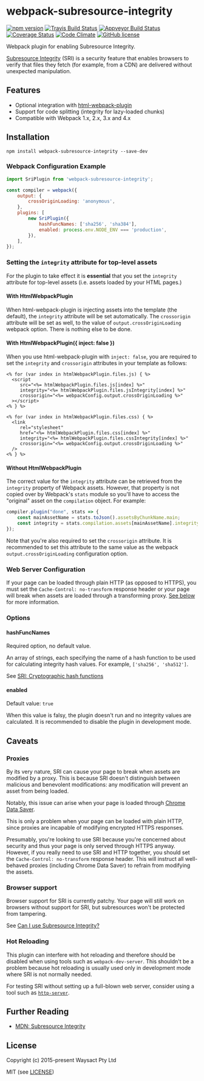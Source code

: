 # webpack-subresource-integrity

[![npm version](https://badge.fury.io/js/webpack-subresource-integrity.svg)](https://badge.fury.io/js/webpack-subresource-integrity) [![Travis Build Status](https://travis-ci.org/waysact/webpack-subresource-integrity.svg?branch=master)](https://travis-ci.org/waysact/webpack-subresource-integrity) [![Appveyor Build Status](https://ci.appveyor.com/api/projects/status/63bydfph00sghg18/branch/master?svg=true)](https://ci.appveyor.com/project/jscheid/webpack-subresource-integrity) [![Coverage Status](https://coveralls.io/repos/github/waysact/webpack-subresource-integrity/badge.svg)](https://coveralls.io/github/waysact/webpack-subresource-integrity) [![Code Climate](https://codeclimate.com/github/waysact/webpack-subresource-integrity/badges/gpa.svg)](https://codeclimate.com/github/waysact/webpack-subresource-integrity) [![GitHub license](https://img.shields.io/badge/license-MIT-blue.svg)](https://raw.githubusercontent.com/waysact/webpack-subresource-integrity/master/LICENSE)

Webpack plugin for enabling Subresource Integrity.

[Subresource Integrity](http://www.w3.org/TR/SRI/) (SRI) is a security
feature that enables browsers to verify that files they fetch (for
example, from a CDN) are delivered without unexpected
manipulation.

## Features

- Optional integration with [html-webpack-plugin](https://github.com/ampedandwired/html-webpack-plugin)
- Support for code splitting (integrity for lazy-loaded chunks)
- Compatible with Webpack 1.x, 2.x, 3.x and 4.x

## Installation

```shell
npm install webpack-subresource-integrity --save-dev
```

### Webpack Configuration Example

```javascript
import SriPlugin from 'webpack-subresource-integrity';

const compiler = webpack({
    output: {
        crossOriginLoading: 'anonymous',
    },
    plugins: [
        new SriPlugin({
            hashFuncNames: ['sha256', 'sha384'],
            enabled: process.env.NODE_ENV === 'production',
        }),
    ],
});
```

### Setting the `integrity` attribute for top-level assets

For the plugin to take effect it is **essential** that you set the
`integrity` attribute for top-level assets (i.e. assets loaded by your
HTML pages.)

#### With HtmlWebpackPlugin

When html-webpack-plugin is injecting assets into the template (the
default), the `integrity` attribute will be set automatically.  The
`crossorigin` attribute will be set as well, to the value of
`output.crossOriginLoading` webpack option. There is nothing else to
be done.

#### With HtmlWebpackPlugin({ inject: false })

When you use html-webpack-plugin with `inject: false`, you are
required to set the `integrity` and `crossorigin` attributes in your
template as follows:

```ejs
<% for (var index in htmlWebpackPlugin.files.js) { %>
  <script
     src="<%= htmlWebpackPlugin.files.js[index] %>"
     integrity="<%= htmlWebpackPlugin.files.jsIntegrity[index] %>"
     crossorigin="<%= webpackConfig.output.crossOriginLoading %>"
  ></script>
<% } %>

<% for (var index in htmlWebpackPlugin.files.css) { %>
  <link
     rel="stylesheet"
     href="<%= htmlWebpackPlugin.files.css[index] %>"
     integrity="<%= htmlWebpackPlugin.files.cssIntegrity[index] %>"
     crossorigin="<%= webpackConfig.output.crossOriginLoading %>"
  />
<% } %>
```

#### Without HtmlWebpackPlugin

The correct value for the `integrity` attribute can be retrieved from
the `integrity` property of Webpack assets.  However, that property is
not copied over by Webpack's `stats` module so you'll have to access
the "original" asset on the `compilation` object.  For example:

```javascript
compiler.plugin("done", stats => {
    const mainAssetName = stats.toJson().assetsByChunkName.main;
    const integrity = stats.compilation.assets[mainAssetName].integrity;
});
```

Note that you're also required to set the `crossorigin` attribute.  It
is recommended to set this attribute to the same value as the webpack
`output.crossOriginLoading` configuration option.

### Web Server Configuration

If your page can be loaded through plain HTTP (as opposed to HTTPS),
you must set the `Cache-Control: no-transform` response header or your
page will break when assets are loaded through a transforming
proxy.  [See below](#proxies) for more information.

### Options

#### hashFuncNames

Required option, no default value.

An array of strings, each specifying the name of a hash function to be
used for calculating integrity hash values.  For example, `['sha256',
'sha512']`.

See [SRI: Cryptographic hash functions](http://www.w3.org/TR/SRI/#cryptographic-hash-functions)

#### enabled

Default value: `true`

When this value is falsy, the plugin doesn't run and no integrity
values are calculated. It is recommended to disable the plugin in
development mode.

## Caveats

### Proxies

By its very nature, SRI can cause your page to break when assets are
modified by a proxy.  This is because SRI doesn't distinguish between
malicious and benevolent modifications: any modification will prevent
an asset from being loaded.

Notably, this issue can arise when your page is loaded through
[Chrome Data Saver](https://developer.chrome.com/multidevice/data-compression).

This is only a problem when your page can be loaded with plain HTTP,
since proxies are incapable of modifying encrypted HTTPS responses.

Presumably, you're looking to use SRI because you're concerned about
security and thus your page is only served through HTTPS anyway.
However, if you really need to use SRI and HTTP together, you should
set the `Cache-Control: no-transform` response header.  This will
instruct all well-behaved proxies (including Chrome Data Saver) to
refrain from modifying the assets.

### Browser support

Browser support for SRI is currently patchy.  Your page will still
work on browsers without support for SRI, but subresources won't be
protected from tampering.

See [Can I use Subresource Integrity?](http://caniuse.com/#feat=subresource-integrity)

### Hot Reloading

This plugin can interfere with hot reloading and therefore should be
disabled when using tools such as `webpack-dev-server`. This shouldn't
be a problem because hot reloading is usually used only in development
mode where SRI is not normally needed.

For testing SRI without setting up a full-blown web server, consider
using a tool such as [`http-server`](https://github.com/indexzero/http-server).

## Further Reading

- [MDN: Subresource Integrity](https://developer.mozilla.org/en-US/docs/Web/Security/Subresource_Integrity)

## License

Copyright (c) 2015-present Waysact Pty Ltd

MIT (see [LICENSE](LICENSE))
